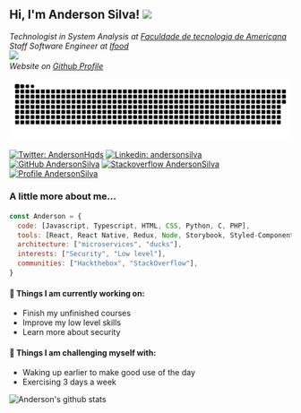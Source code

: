 <h2> Hi, I'm Anderson Silva! <img src="https://media.giphy.com/media/du3J3cXyzhj75IOgvA/giphy.gif" width="50"></h2>
<p><em>Technologist in System Analysis at <a href="http://www.fatec.edu.br/">Faculdade de tecnologia de Americana</a>
</br>Staff Software Engineer at <a href="ifood.com.br">Ifood</a><br><img src="https://media.giphy.com/media/YRsgRsRSqyjCLhWTRM/giphy.gif" width="150"></br>
Website on <a href="https://andersonhqds.github.io/anderson-dev">Github Profile</a>
</em></p>

<picture>
  <source media="(prefers-color-scheme: dark)" srcset="https://raw.githubusercontent.com/andersonhqds/andersonhqds/output/github-contribution-grid-snake-dark.svg">
  <source media="(prefers-color-scheme: light)" srcset="https://raw.githubusercontent.com/andersonhqds/andersonhqds/output/github-contribution-grid-snake.svg">
  <img alt="github contribution grid snake animation" src="https://raw.githubusercontent.com/andersonhqds/andersonhqds/output/github-contribution-grid-snake.svg">
</picture>

[![Twitter: AndersonHqds](https://img.shields.io/twitter/follow/AndersonHqds?style=for-the-badge)](https://twitter.com/AndersonHqds)
[![Linkedin: andersonsilva](https://img.shields.io/badge/-andersonsilva-blue?style=for-the-badge&logo=Linkedin&logoColor=white&link=https://www.linkedin.com/in/anderson-henrique-de-sa-silva/)](https://www.linkedin.com/in/anderson-henrique-de-sa-silva/)
[![GitHub AndersonSilva](https://img.shields.io/github/followers/andersonhqds?label=follow&style=for-the-badge)](https://github.com/AndersonHqds)
[![Stackoverflow AndersonSilva](https://img.shields.io/badge/-andersonhqds-grey?style=for-the-badge&logo=StackOverflow&logoColor=yellow&link=https://www.linkedin.com/in/anderson-henrique-de-sa-silva/)](https://pt.stackoverflow.com/users/68563/anderson-henrique)
[![Profile AndersonSilva](https://img.shields.io/badge/-Website-white?style=for-the-badge&logo=Brave&logoColor=orange&link=https://andersonhqds.github.io/anderson-dev/)](https://andersonhqds.github.io/anderson-dev/)

### A little more about me...

```javascript
const Anderson = {
  code: [Javascript, Typescript, HTML, CSS, Python, C, PHP],
  tools: [React, React Native, Redux, Node, Storybook, Styled-Components, Jest, Docker, Jenkins, Nmap, Netcat, Dirb],
  architecture: ["microservices", "ducks"],
  interests: ["Security", "Low level"],
  communities: ["Hackthebox", "StackOverflow"],
}
```

#### 🌱 Things I am currently working on: 
- Finish my unfinished courses
- Improve my low level skills
- Learn more about security

#### :muscle: Things I am challenging myself with:
- Waking up earlier to make good use of the day
- Exercising 3 days a week

![Anderson's github stats](https://github-readme-stats.vercel.app/api?username=AndersonHqds&hide=contribs,prs&count_private=true&show_icons=true)

<!--
**AndersonHqds/AndersonHqds** is a ✨ _special_ ✨ repository because its `README.md` (this file) appears on your GitHub profile.

Here are some ideas to get you started:

- 🔭 I’m currently working on ...
- 🌱 I’m currently learning ...
- 👯 I’m looking to collaborate on ...
- 🤔 I’m looking for help with ...
- 💬 Ask me about ...
- 📫 How to reach me: ...
- 😄 Pronouns: ...
- ⚡ Fun fact: ...
-->
